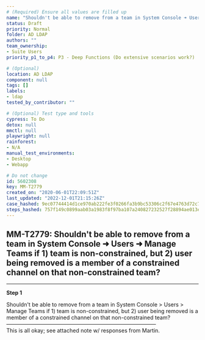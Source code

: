 ```yaml
---
# (Required) Ensure all values are filled up
name: "Shouldn't be able to remove from a team in System Console ➜ Users ➜ Manage Teams if 1) team is non-constrained, but 2) user being removed is a member of a constrained channel on that non-constrained team?"
status: Draft
priority: Normal
folder: AD LDAP
authors: ""
team_ownership: 
- Suite Users
priority_p1_to_p4: P3 - Deep Functions (Do extensive scenarios work?)

# (Optional)
location: AD LDAP
component: null
tags: []
labels: 
- ldap
tested_by_contributor: ""

# (Optional) Test type and tools
cypress: To Do
detox: null
mmctl: null
playwright: null
rainforest: 
- N/A
manual_test_environments: 
- Desktop
- Webapp

# Do not change
id: 5602308
key: MM-T2779
created_on: "2020-06-01T22:09:51Z"
last_updated: "2022-12-01T21:15:26Z"
case_hashed: 9ec07744414d1ce970ab222fe3f0266fa3b9bc53306c2f67e4763d72c748c5db225ea02b12837615e5e17ab95e0899c0
steps_hashed: 757f149c0899aab03a1983f8f97ba107a240827232527f28894ae013e694b50ab3923237c5b4abf2db153e03ff10c876
---
```


<!-- (Auto-generated) Based on frontmatter's "key" and "name" -->

## MM-T2779: Shouldn't be able to remove from a team in System Console ➜ Users ➜ Manage Teams if 1) team is non-constrained, but 2) user being removed is a member of a constrained channel on that non-constrained team?

---

**Step 1**

Shouldn't be able to remove from a team in System Console > Users > Manage Teams if 1) team is non-constrained, but 2) user being removed is a member of a constrained channel on that non-constrained team?\
————————————————————————————\
This is all okay; see attached note w/ responses from Martin.

